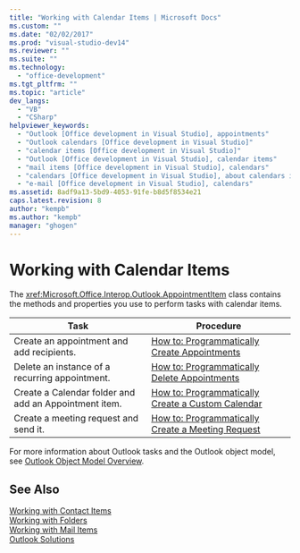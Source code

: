 ```yaml
---
title: "Working with Calendar Items | Microsoft Docs"
ms.custom: ""
ms.date: "02/02/2017"
ms.prod: "visual-studio-dev14"
ms.reviewer: ""
ms.suite: ""
ms.technology: 
  - "office-development"
ms.tgt_pltfrm: ""
ms.topic: "article"
dev_langs: 
  - "VB"
  - "CSharp"
helpviewer_keywords: 
  - "Outlook [Office development in Visual Studio], appointments"
  - "Outlook calendars [Office development in Visual Studio]"
  - "calendar items [Office development in Visual Studio]"
  - "Outlook [Office development in Visual Studio], calendar items"
  - "mail items [Office development in Visual Studio], calendars"
  - "calendars [Office development in Visual Studio], about calendars in Outlook"
  - "e-mail [Office development in Visual Studio], calendars"
ms.assetid: 8adf9a13-5bd9-4053-91fe-b8d5f8534e21
caps.latest.revision: 8
author: "kempb"
ms.author: "kempb"
manager: "ghogen"
---
```

# Working with Calendar Items
  The <xref:Microsoft.Office.Interop.Outlook.AppointmentItem> class contains the methods and properties you use to perform tasks with calendar items.  
  
|Task|Procedure|  
|----------|---------------|  
|Create an appointment and add recipients.|[How to: Programmatically Create Appointments](../vsto/how-to-programmatically-create-appointments.md)|  
|Delete an instance of a recurring appointment.|[How to: Programmatically Delete Appointments](../vsto/how-to-programmatically-delete-appointments.md)|  
|Create a Calendar folder and add an Appointment item.|[How to: Programmatically Create a Custom Calendar](../vsto/how-to-programmatically-create-a-custom-calendar.md)|  
|Create a meeting request and send it.|[How to: Programmatically Create a Meeting Request](../vsto/how-to-programmatically-create-a-meeting-request.md)|  
  
 For more information about Outlook tasks and the Outlook object model, see [Outlook Object Model Overview](../vsto/outlook-object-model-overview.md).  
  
## See Also  
 [Working with Contact Items](../vsto/working-with-contact-items.md)   
 [Working with Folders](../vsto/working-with-folders.md)   
 [Working with Mail Items](../vsto/working-with-mail-items.md)   
 [Outlook Solutions](../vsto/outlook-solutions.md)  
  
  